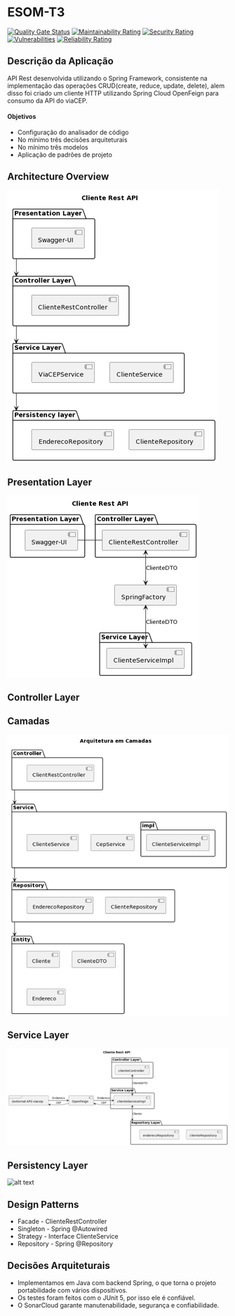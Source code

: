 # ESOM-T3
[![Quality Gate Status](https://sonarcloud.io/api/project_badges/measure?project=Jean-Lucca_PUCRS-ESOM-T3&metric=alert_status)](https://sonarcloud.io/summary/new_code?id=Jean-Lucca_PUCRS-ESOM-T3)
[![Maintainability Rating](https://sonarcloud.io/api/project_badges/measure?project=Jean-Lucca_PUCRS-ESOM-T3&metric=sqale_rating)](https://sonarcloud.io/summary/new_code?id=Jean-Lucca_PUCRS-ESOM-T3)
[![Security Rating](https://sonarcloud.io/api/project_badges/measure?project=Jean-Lucca_PUCRS-ESOM-T3&metric=security_rating)](https://sonarcloud.io/summary/new_code?id=Jean-Lucca_PUCRS-ESOM-T3)
[![Vulnerabilities](https://sonarcloud.io/api/project_badges/measure?project=Jean-Lucca_PUCRS-ESOM-T3&metric=vulnerabilities)](https://sonarcloud.io/summary/new_code?id=Jean-Lucca_PUCRS-ESOM-T3)
[![Reliability Rating](https://sonarcloud.io/api/project_badges/measure?project=Jean-Lucca_PUCRS-ESOM-T3&metric=reliability_rating)](https://sonarcloud.io/summary/new_code?id=Jean-Lucca_PUCRS-ESOM-T3)

## Descrição da Aplicação
API Rest desenvolvida utilizando o Spring Framework, consistente na implementação das operações CRUD(create, reduce, update, delete), alem disso foi criado um cliente HTTP utilizando Spring Cloud OpenFeign para consumo da API do viaCEP.
#### Objetivos
- Configuração do analisador de código
- No mínimo três decisões arquiteturais
- No mínimo três modelos
- Aplicação de padrões de projeto
## Architecture Overview
![alt text](https://github.com/Jean-Lucca/PUCRS-ESOM-T3/blob/main/models/overview-fixed.png)
## Presentation Layer
![alt text](https://github.com/Jean-Lucca/PUCRS-ESOM-T3/blob/main/models/presentation-layer.png)
## Controller Layer

## Camadas
![alt text](https://github.com/Jean-Lucca/PUCRS-ESOM-T3/blob/main/models/camadas.png)

## Service Layer
![alt text](https://github.com/Jean-Lucca/PUCRS-ESOM-T3/blob/main/models/service-layer-fixed.png)

## Persistency Layer
![alt text](https://github.com/Jean-Lucca/PUCRS-ESOM-T3/blob/main/models/Persist%C3%AAncia.png)

## Design Patterns
- Facade - ClienteRestController
- Singleton - Spring @Autowired
- Strategy - Interface ClienteService
- Repository - Spring @Repository
## Decisões Arquiteturais
- Implementamos em Java com backend Spring, o que torna o projeto portabilidade com vários dispositivos.
- Os testes foram feitos com o JUnit 5, por isso ele é confiável.
- O SonarCloud garante manutenabilidade, segurança e confiabilidade.
